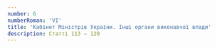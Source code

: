 ```yaml
---
number: 6
numberRoman: 'VI'
title: 'Кабінет Міністрів України. Інші органи виконавчої влади'
description: Статті 113 — 120
---
```

